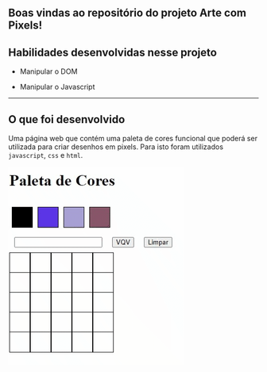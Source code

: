 ## Boas vindas ao repositório do projeto Arte com Pixels!

## Habilidades desenvolvidas nesse projeto

- Manipular o DOM

- Manipular o Javascript

---

## O que foi desenvolvido

Uma página web que contém uma paleta de cores funcional que poderá ser utilizada para criar desenhos em pixels. Para isto foram utilizados `javascript`, `css` e `html`.


![captura de tela do site arte com pixels](./art-with-pixels.gif)

